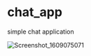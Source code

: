 # chat_app

simple chat application

![Screenshot_1609075071](https://user-images.githubusercontent.com/50890978/103171754-c63e5980-485f-11eb-8f5a-fd741dd53837.png)

